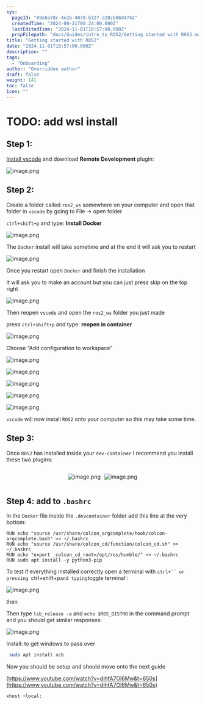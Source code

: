 ```yaml
---
sys:
  pageId: "89e0a78c-4e2b-4070-b327-d28cb0694742"
  createdTime: "2024-08-21T00:24:00.000Z"
  lastEditedTime: "2024-11-01T18:57:00.000Z"
  propFilepath: "docs/Guides/intro_to_ROS2/Getting started with ROS2.md"
title: "Getting started with ROS2"
date: "2024-11-01T18:57:00.000Z"
description: ""
tags:
  - "Onboarding"
author: "Overridden author"
draft: false
weight: 141
toc: false
icon: ""
---
```


# TODO: add wsl install

## Step 1:

[Install vscode](https://code.visualstudio.com/download) and download **Remote Development** plugin:

![image.png](https://prod-files-secure.s3.us-west-2.amazonaws.com/d518164a-d88e-44d1-a4ee-3adb3bd8bce0/efb52993-1881-4a40-b95e-6f020334f022/image.png?X-Amz-Algorithm=AWS4-HMAC-SHA256&X-Amz-Content-Sha256=UNSIGNED-PAYLOAD&X-Amz-Credential=ASIAZI2LB4666MHHTMRN%2F20250307%2Fus-west-2%2Fs3%2Faws4_request&X-Amz-Date=20250307T230133Z&X-Amz-Expires=3600&X-Amz-Security-Token=IQoJb3JpZ2luX2VjEAYaCXVzLXdlc3QtMiJHMEUCIQC%2B%2Fw0eA1EwrW8GM5i1dYZkKTvYEPka0lVuDrij4ObZEAIgb3gxxP4BXQwEbGXb2fyuP0KemR8UxH2Re0j0fypUxRkq%2FwMITxAAGgw2Mzc0MjMxODM4MDUiDM7icUk%2FxOcBpPGVSSrcA8Lr2rJtyHmKyuwXsW9JOiNYbEnA2m6V8Mf%2FIioHL6kM4AG8bpt9KRdM06XufGSfCbA3lETui86WywCrnmrulD%2B3lBq6pY85COjthXIu%2Bc4e6TOIIzHKI5C31TX%2BvEDuhjSnwyQp10Mt5ZU2voNcY8YcKOqdQ4J%2FoDRBCBIBOM4qUe7R0G46hFyA95pYvmJqIhOULAB6kLrZ336ucZlLPhGQQdVPuRbDqFhpmxMHKga9xunI18C1DQI7fkhczD%2FKLTlYAoergbh3EpLNyzm6XNHsHH1seJRGciE2A3K%2BBpQcbcyNjXp%2BA8w53z%2Bgzd6lqxIObsAQQy%2Bi%2B%2FnLGgDT45dVnPl%2FEprpZxSg9JVl9e1jV7KDYxReRAdn27A80YNdWBcBXAhlaZ6CxbdD4F%2BSMtCiD1opECkW3LjjOODsTzyg1uuC2RDn05kaMcd5IscqM%2FtK%2FZfMLN24d4AJlhNVinO0dCh4iKfl7Yw4Ccne8y5TEgoO2tMVvJIa9c03RTwGjW91WlIHj1O2xN%2BuAob1z0eMw3uVRlcqw876alVOcXgWUTpmQ4e6BsZB7I1Gh0PtGOexenqePAcrtfeRbT%2FxXPkd%2B69jX2egYt6o5pD0XyeG0ZnirAkhGK3ZtD30MKLerb4GOqUBIIfjGFNkT67nTqyolQWj4CokUlT3U1sAoegYRtYtqKlWM%2FMiUlfkhrk%2BPYDADTambnLtEZpinTk4ClOZZMLpsAjT3SHjpECkofxL74S7WMsjGRTZ0TPprpUoZLuFgW7qlqzv0sVXQsUjyRope%2Fl5ByilfzVdSxpvZ6VkpCYL2P5zzPeL0hhqz80thkv4zOyP27p3CCLHv12jlwsc%2BX%2BJlEMFbaUa&X-Amz-Signature=09da29d0caa09d5416fe77f2f0cc7b8a83f0109b36781944025324bf8b8c3a8f&X-Amz-SignedHeaders=host&x-id=GetObject)

## Step 2:

Create a folder called `ros2_ws` somewhere on your computer and open that folder in `vscode` by going to File → open folder 

`ctrl+shift+p` and type: **Install Docker**

![image.png](https://prod-files-secure.s3.us-west-2.amazonaws.com/d518164a-d88e-44d1-a4ee-3adb3bd8bce0/2269dc0e-1cd5-47ff-bceb-c04ad9b2eab0/image.png?X-Amz-Algorithm=AWS4-HMAC-SHA256&X-Amz-Content-Sha256=UNSIGNED-PAYLOAD&X-Amz-Credential=ASIAZI2LB4666MHHTMRN%2F20250307%2Fus-west-2%2Fs3%2Faws4_request&X-Amz-Date=20250307T230133Z&X-Amz-Expires=3600&X-Amz-Security-Token=IQoJb3JpZ2luX2VjEAYaCXVzLXdlc3QtMiJHMEUCIQC%2B%2Fw0eA1EwrW8GM5i1dYZkKTvYEPka0lVuDrij4ObZEAIgb3gxxP4BXQwEbGXb2fyuP0KemR8UxH2Re0j0fypUxRkq%2FwMITxAAGgw2Mzc0MjMxODM4MDUiDM7icUk%2FxOcBpPGVSSrcA8Lr2rJtyHmKyuwXsW9JOiNYbEnA2m6V8Mf%2FIioHL6kM4AG8bpt9KRdM06XufGSfCbA3lETui86WywCrnmrulD%2B3lBq6pY85COjthXIu%2Bc4e6TOIIzHKI5C31TX%2BvEDuhjSnwyQp10Mt5ZU2voNcY8YcKOqdQ4J%2FoDRBCBIBOM4qUe7R0G46hFyA95pYvmJqIhOULAB6kLrZ336ucZlLPhGQQdVPuRbDqFhpmxMHKga9xunI18C1DQI7fkhczD%2FKLTlYAoergbh3EpLNyzm6XNHsHH1seJRGciE2A3K%2BBpQcbcyNjXp%2BA8w53z%2Bgzd6lqxIObsAQQy%2Bi%2B%2FnLGgDT45dVnPl%2FEprpZxSg9JVl9e1jV7KDYxReRAdn27A80YNdWBcBXAhlaZ6CxbdD4F%2BSMtCiD1opECkW3LjjOODsTzyg1uuC2RDn05kaMcd5IscqM%2FtK%2FZfMLN24d4AJlhNVinO0dCh4iKfl7Yw4Ccne8y5TEgoO2tMVvJIa9c03RTwGjW91WlIHj1O2xN%2BuAob1z0eMw3uVRlcqw876alVOcXgWUTpmQ4e6BsZB7I1Gh0PtGOexenqePAcrtfeRbT%2FxXPkd%2B69jX2egYt6o5pD0XyeG0ZnirAkhGK3ZtD30MKLerb4GOqUBIIfjGFNkT67nTqyolQWj4CokUlT3U1sAoegYRtYtqKlWM%2FMiUlfkhrk%2BPYDADTambnLtEZpinTk4ClOZZMLpsAjT3SHjpECkofxL74S7WMsjGRTZ0TPprpUoZLuFgW7qlqzv0sVXQsUjyRope%2Fl5ByilfzVdSxpvZ6VkpCYL2P5zzPeL0hhqz80thkv4zOyP27p3CCLHv12jlwsc%2BX%2BJlEMFbaUa&X-Amz-Signature=97cf893c5efdc9ebaf00b85acfc123e7174e5a1bff5939a36d254a57d1a98cd1&X-Amz-SignedHeaders=host&x-id=GetObject)

The `Docker` install will take sometime and at the end it will ask you to restart

![image.png](https://prod-files-secure.s3.us-west-2.amazonaws.com/d518164a-d88e-44d1-a4ee-3adb3bd8bce0/ed233f78-be33-4b1f-b89c-9c346c0e961e/image.png?X-Amz-Algorithm=AWS4-HMAC-SHA256&X-Amz-Content-Sha256=UNSIGNED-PAYLOAD&X-Amz-Credential=ASIAZI2LB4666MHHTMRN%2F20250307%2Fus-west-2%2Fs3%2Faws4_request&X-Amz-Date=20250307T230133Z&X-Amz-Expires=3600&X-Amz-Security-Token=IQoJb3JpZ2luX2VjEAYaCXVzLXdlc3QtMiJHMEUCIQC%2B%2Fw0eA1EwrW8GM5i1dYZkKTvYEPka0lVuDrij4ObZEAIgb3gxxP4BXQwEbGXb2fyuP0KemR8UxH2Re0j0fypUxRkq%2FwMITxAAGgw2Mzc0MjMxODM4MDUiDM7icUk%2FxOcBpPGVSSrcA8Lr2rJtyHmKyuwXsW9JOiNYbEnA2m6V8Mf%2FIioHL6kM4AG8bpt9KRdM06XufGSfCbA3lETui86WywCrnmrulD%2B3lBq6pY85COjthXIu%2Bc4e6TOIIzHKI5C31TX%2BvEDuhjSnwyQp10Mt5ZU2voNcY8YcKOqdQ4J%2FoDRBCBIBOM4qUe7R0G46hFyA95pYvmJqIhOULAB6kLrZ336ucZlLPhGQQdVPuRbDqFhpmxMHKga9xunI18C1DQI7fkhczD%2FKLTlYAoergbh3EpLNyzm6XNHsHH1seJRGciE2A3K%2BBpQcbcyNjXp%2BA8w53z%2Bgzd6lqxIObsAQQy%2Bi%2B%2FnLGgDT45dVnPl%2FEprpZxSg9JVl9e1jV7KDYxReRAdn27A80YNdWBcBXAhlaZ6CxbdD4F%2BSMtCiD1opECkW3LjjOODsTzyg1uuC2RDn05kaMcd5IscqM%2FtK%2FZfMLN24d4AJlhNVinO0dCh4iKfl7Yw4Ccne8y5TEgoO2tMVvJIa9c03RTwGjW91WlIHj1O2xN%2BuAob1z0eMw3uVRlcqw876alVOcXgWUTpmQ4e6BsZB7I1Gh0PtGOexenqePAcrtfeRbT%2FxXPkd%2B69jX2egYt6o5pD0XyeG0ZnirAkhGK3ZtD30MKLerb4GOqUBIIfjGFNkT67nTqyolQWj4CokUlT3U1sAoegYRtYtqKlWM%2FMiUlfkhrk%2BPYDADTambnLtEZpinTk4ClOZZMLpsAjT3SHjpECkofxL74S7WMsjGRTZ0TPprpUoZLuFgW7qlqzv0sVXQsUjyRope%2Fl5ByilfzVdSxpvZ6VkpCYL2P5zzPeL0hhqz80thkv4zOyP27p3CCLHv12jlwsc%2BX%2BJlEMFbaUa&X-Amz-Signature=2ce1577230490b45abdca31548bb29bec3086aef998b568d0c3bd51508225ed5&X-Amz-SignedHeaders=host&x-id=GetObject)

Once you restart open `Docker` and finish the installation

It will ask you to make an account but you can just press skip on the top right

![image.png](https://prod-files-secure.s3.us-west-2.amazonaws.com/d518164a-d88e-44d1-a4ee-3adb3bd8bce0/21010ad9-1659-4fd9-9f59-9932a09b2a3d/image.png?X-Amz-Algorithm=AWS4-HMAC-SHA256&X-Amz-Content-Sha256=UNSIGNED-PAYLOAD&X-Amz-Credential=ASIAZI2LB4666MHHTMRN%2F20250307%2Fus-west-2%2Fs3%2Faws4_request&X-Amz-Date=20250307T230133Z&X-Amz-Expires=3600&X-Amz-Security-Token=IQoJb3JpZ2luX2VjEAYaCXVzLXdlc3QtMiJHMEUCIQC%2B%2Fw0eA1EwrW8GM5i1dYZkKTvYEPka0lVuDrij4ObZEAIgb3gxxP4BXQwEbGXb2fyuP0KemR8UxH2Re0j0fypUxRkq%2FwMITxAAGgw2Mzc0MjMxODM4MDUiDM7icUk%2FxOcBpPGVSSrcA8Lr2rJtyHmKyuwXsW9JOiNYbEnA2m6V8Mf%2FIioHL6kM4AG8bpt9KRdM06XufGSfCbA3lETui86WywCrnmrulD%2B3lBq6pY85COjthXIu%2Bc4e6TOIIzHKI5C31TX%2BvEDuhjSnwyQp10Mt5ZU2voNcY8YcKOqdQ4J%2FoDRBCBIBOM4qUe7R0G46hFyA95pYvmJqIhOULAB6kLrZ336ucZlLPhGQQdVPuRbDqFhpmxMHKga9xunI18C1DQI7fkhczD%2FKLTlYAoergbh3EpLNyzm6XNHsHH1seJRGciE2A3K%2BBpQcbcyNjXp%2BA8w53z%2Bgzd6lqxIObsAQQy%2Bi%2B%2FnLGgDT45dVnPl%2FEprpZxSg9JVl9e1jV7KDYxReRAdn27A80YNdWBcBXAhlaZ6CxbdD4F%2BSMtCiD1opECkW3LjjOODsTzyg1uuC2RDn05kaMcd5IscqM%2FtK%2FZfMLN24d4AJlhNVinO0dCh4iKfl7Yw4Ccne8y5TEgoO2tMVvJIa9c03RTwGjW91WlIHj1O2xN%2BuAob1z0eMw3uVRlcqw876alVOcXgWUTpmQ4e6BsZB7I1Gh0PtGOexenqePAcrtfeRbT%2FxXPkd%2B69jX2egYt6o5pD0XyeG0ZnirAkhGK3ZtD30MKLerb4GOqUBIIfjGFNkT67nTqyolQWj4CokUlT3U1sAoegYRtYtqKlWM%2FMiUlfkhrk%2BPYDADTambnLtEZpinTk4ClOZZMLpsAjT3SHjpECkofxL74S7WMsjGRTZ0TPprpUoZLuFgW7qlqzv0sVXQsUjyRope%2Fl5ByilfzVdSxpvZ6VkpCYL2P5zzPeL0hhqz80thkv4zOyP27p3CCLHv12jlwsc%2BX%2BJlEMFbaUa&X-Amz-Signature=2dc794dd5192a00f25db18d2398de908409e211edb40afeded34230b8e7205ef&X-Amz-SignedHeaders=host&x-id=GetObject)

Then reopen `vscode` and open the `ros2_ws` folder you just made

press `ctrl+shift+p` and type: **reopen in container**

![image.png](https://prod-files-secure.s3.us-west-2.amazonaws.com/d518164a-d88e-44d1-a4ee-3adb3bd8bce0/4e93b8c2-41ad-488c-8095-c74205196118/image.png?X-Amz-Algorithm=AWS4-HMAC-SHA256&X-Amz-Content-Sha256=UNSIGNED-PAYLOAD&X-Amz-Credential=ASIAZI2LB4666MHHTMRN%2F20250307%2Fus-west-2%2Fs3%2Faws4_request&X-Amz-Date=20250307T230133Z&X-Amz-Expires=3600&X-Amz-Security-Token=IQoJb3JpZ2luX2VjEAYaCXVzLXdlc3QtMiJHMEUCIQC%2B%2Fw0eA1EwrW8GM5i1dYZkKTvYEPka0lVuDrij4ObZEAIgb3gxxP4BXQwEbGXb2fyuP0KemR8UxH2Re0j0fypUxRkq%2FwMITxAAGgw2Mzc0MjMxODM4MDUiDM7icUk%2FxOcBpPGVSSrcA8Lr2rJtyHmKyuwXsW9JOiNYbEnA2m6V8Mf%2FIioHL6kM4AG8bpt9KRdM06XufGSfCbA3lETui86WywCrnmrulD%2B3lBq6pY85COjthXIu%2Bc4e6TOIIzHKI5C31TX%2BvEDuhjSnwyQp10Mt5ZU2voNcY8YcKOqdQ4J%2FoDRBCBIBOM4qUe7R0G46hFyA95pYvmJqIhOULAB6kLrZ336ucZlLPhGQQdVPuRbDqFhpmxMHKga9xunI18C1DQI7fkhczD%2FKLTlYAoergbh3EpLNyzm6XNHsHH1seJRGciE2A3K%2BBpQcbcyNjXp%2BA8w53z%2Bgzd6lqxIObsAQQy%2Bi%2B%2FnLGgDT45dVnPl%2FEprpZxSg9JVl9e1jV7KDYxReRAdn27A80YNdWBcBXAhlaZ6CxbdD4F%2BSMtCiD1opECkW3LjjOODsTzyg1uuC2RDn05kaMcd5IscqM%2FtK%2FZfMLN24d4AJlhNVinO0dCh4iKfl7Yw4Ccne8y5TEgoO2tMVvJIa9c03RTwGjW91WlIHj1O2xN%2BuAob1z0eMw3uVRlcqw876alVOcXgWUTpmQ4e6BsZB7I1Gh0PtGOexenqePAcrtfeRbT%2FxXPkd%2B69jX2egYt6o5pD0XyeG0ZnirAkhGK3ZtD30MKLerb4GOqUBIIfjGFNkT67nTqyolQWj4CokUlT3U1sAoegYRtYtqKlWM%2FMiUlfkhrk%2BPYDADTambnLtEZpinTk4ClOZZMLpsAjT3SHjpECkofxL74S7WMsjGRTZ0TPprpUoZLuFgW7qlqzv0sVXQsUjyRope%2Fl5ByilfzVdSxpvZ6VkpCYL2P5zzPeL0hhqz80thkv4zOyP27p3CCLHv12jlwsc%2BX%2BJlEMFbaUa&X-Amz-Signature=5e6bd06370e69025d9b1abeed3496485c38529c3239c4b2ec86ff997ec9a46eb&X-Amz-SignedHeaders=host&x-id=GetObject)

Choose “Add configuration to workspace”

![image.png](https://prod-files-secure.s3.us-west-2.amazonaws.com/d518164a-d88e-44d1-a4ee-3adb3bd8bce0/9560b282-5060-4989-ba37-97e7b2c22476/image.png?X-Amz-Algorithm=AWS4-HMAC-SHA256&X-Amz-Content-Sha256=UNSIGNED-PAYLOAD&X-Amz-Credential=ASIAZI2LB4666MHHTMRN%2F20250307%2Fus-west-2%2Fs3%2Faws4_request&X-Amz-Date=20250307T230133Z&X-Amz-Expires=3600&X-Amz-Security-Token=IQoJb3JpZ2luX2VjEAYaCXVzLXdlc3QtMiJHMEUCIQC%2B%2Fw0eA1EwrW8GM5i1dYZkKTvYEPka0lVuDrij4ObZEAIgb3gxxP4BXQwEbGXb2fyuP0KemR8UxH2Re0j0fypUxRkq%2FwMITxAAGgw2Mzc0MjMxODM4MDUiDM7icUk%2FxOcBpPGVSSrcA8Lr2rJtyHmKyuwXsW9JOiNYbEnA2m6V8Mf%2FIioHL6kM4AG8bpt9KRdM06XufGSfCbA3lETui86WywCrnmrulD%2B3lBq6pY85COjthXIu%2Bc4e6TOIIzHKI5C31TX%2BvEDuhjSnwyQp10Mt5ZU2voNcY8YcKOqdQ4J%2FoDRBCBIBOM4qUe7R0G46hFyA95pYvmJqIhOULAB6kLrZ336ucZlLPhGQQdVPuRbDqFhpmxMHKga9xunI18C1DQI7fkhczD%2FKLTlYAoergbh3EpLNyzm6XNHsHH1seJRGciE2A3K%2BBpQcbcyNjXp%2BA8w53z%2Bgzd6lqxIObsAQQy%2Bi%2B%2FnLGgDT45dVnPl%2FEprpZxSg9JVl9e1jV7KDYxReRAdn27A80YNdWBcBXAhlaZ6CxbdD4F%2BSMtCiD1opECkW3LjjOODsTzyg1uuC2RDn05kaMcd5IscqM%2FtK%2FZfMLN24d4AJlhNVinO0dCh4iKfl7Yw4Ccne8y5TEgoO2tMVvJIa9c03RTwGjW91WlIHj1O2xN%2BuAob1z0eMw3uVRlcqw876alVOcXgWUTpmQ4e6BsZB7I1Gh0PtGOexenqePAcrtfeRbT%2FxXPkd%2B69jX2egYt6o5pD0XyeG0ZnirAkhGK3ZtD30MKLerb4GOqUBIIfjGFNkT67nTqyolQWj4CokUlT3U1sAoegYRtYtqKlWM%2FMiUlfkhrk%2BPYDADTambnLtEZpinTk4ClOZZMLpsAjT3SHjpECkofxL74S7WMsjGRTZ0TPprpUoZLuFgW7qlqzv0sVXQsUjyRope%2Fl5ByilfzVdSxpvZ6VkpCYL2P5zzPeL0hhqz80thkv4zOyP27p3CCLHv12jlwsc%2BX%2BJlEMFbaUa&X-Amz-Signature=d3f906dec6f992ae6a13676bcc9c12b52bfda7c22979e931a0990caa7c9d163e&X-Amz-SignedHeaders=host&x-id=GetObject)

![image.png](https://prod-files-secure.s3.us-west-2.amazonaws.com/d518164a-d88e-44d1-a4ee-3adb3bd8bce0/2ee63f81-886b-48e8-a553-dc6e5eac99e4/image.png?X-Amz-Algorithm=AWS4-HMAC-SHA256&X-Amz-Content-Sha256=UNSIGNED-PAYLOAD&X-Amz-Credential=ASIAZI2LB4666MHHTMRN%2F20250307%2Fus-west-2%2Fs3%2Faws4_request&X-Amz-Date=20250307T230133Z&X-Amz-Expires=3600&X-Amz-Security-Token=IQoJb3JpZ2luX2VjEAYaCXVzLXdlc3QtMiJHMEUCIQC%2B%2Fw0eA1EwrW8GM5i1dYZkKTvYEPka0lVuDrij4ObZEAIgb3gxxP4BXQwEbGXb2fyuP0KemR8UxH2Re0j0fypUxRkq%2FwMITxAAGgw2Mzc0MjMxODM4MDUiDM7icUk%2FxOcBpPGVSSrcA8Lr2rJtyHmKyuwXsW9JOiNYbEnA2m6V8Mf%2FIioHL6kM4AG8bpt9KRdM06XufGSfCbA3lETui86WywCrnmrulD%2B3lBq6pY85COjthXIu%2Bc4e6TOIIzHKI5C31TX%2BvEDuhjSnwyQp10Mt5ZU2voNcY8YcKOqdQ4J%2FoDRBCBIBOM4qUe7R0G46hFyA95pYvmJqIhOULAB6kLrZ336ucZlLPhGQQdVPuRbDqFhpmxMHKga9xunI18C1DQI7fkhczD%2FKLTlYAoergbh3EpLNyzm6XNHsHH1seJRGciE2A3K%2BBpQcbcyNjXp%2BA8w53z%2Bgzd6lqxIObsAQQy%2Bi%2B%2FnLGgDT45dVnPl%2FEprpZxSg9JVl9e1jV7KDYxReRAdn27A80YNdWBcBXAhlaZ6CxbdD4F%2BSMtCiD1opECkW3LjjOODsTzyg1uuC2RDn05kaMcd5IscqM%2FtK%2FZfMLN24d4AJlhNVinO0dCh4iKfl7Yw4Ccne8y5TEgoO2tMVvJIa9c03RTwGjW91WlIHj1O2xN%2BuAob1z0eMw3uVRlcqw876alVOcXgWUTpmQ4e6BsZB7I1Gh0PtGOexenqePAcrtfeRbT%2FxXPkd%2B69jX2egYt6o5pD0XyeG0ZnirAkhGK3ZtD30MKLerb4GOqUBIIfjGFNkT67nTqyolQWj4CokUlT3U1sAoegYRtYtqKlWM%2FMiUlfkhrk%2BPYDADTambnLtEZpinTk4ClOZZMLpsAjT3SHjpECkofxL74S7WMsjGRTZ0TPprpUoZLuFgW7qlqzv0sVXQsUjyRope%2Fl5ByilfzVdSxpvZ6VkpCYL2P5zzPeL0hhqz80thkv4zOyP27p3CCLHv12jlwsc%2BX%2BJlEMFbaUa&X-Amz-Signature=f5c32aaf44b9eb0a26a2d2dca0575a98c65465efbafc292988433543fd15a137&X-Amz-SignedHeaders=host&x-id=GetObject)

![image.png](https://prod-files-secure.s3.us-west-2.amazonaws.com/d518164a-d88e-44d1-a4ee-3adb3bd8bce0/ae1580b2-b048-407e-aed9-b584224a7a04/image.png?X-Amz-Algorithm=AWS4-HMAC-SHA256&X-Amz-Content-Sha256=UNSIGNED-PAYLOAD&X-Amz-Credential=ASIAZI2LB4666MHHTMRN%2F20250307%2Fus-west-2%2Fs3%2Faws4_request&X-Amz-Date=20250307T230133Z&X-Amz-Expires=3600&X-Amz-Security-Token=IQoJb3JpZ2luX2VjEAYaCXVzLXdlc3QtMiJHMEUCIQC%2B%2Fw0eA1EwrW8GM5i1dYZkKTvYEPka0lVuDrij4ObZEAIgb3gxxP4BXQwEbGXb2fyuP0KemR8UxH2Re0j0fypUxRkq%2FwMITxAAGgw2Mzc0MjMxODM4MDUiDM7icUk%2FxOcBpPGVSSrcA8Lr2rJtyHmKyuwXsW9JOiNYbEnA2m6V8Mf%2FIioHL6kM4AG8bpt9KRdM06XufGSfCbA3lETui86WywCrnmrulD%2B3lBq6pY85COjthXIu%2Bc4e6TOIIzHKI5C31TX%2BvEDuhjSnwyQp10Mt5ZU2voNcY8YcKOqdQ4J%2FoDRBCBIBOM4qUe7R0G46hFyA95pYvmJqIhOULAB6kLrZ336ucZlLPhGQQdVPuRbDqFhpmxMHKga9xunI18C1DQI7fkhczD%2FKLTlYAoergbh3EpLNyzm6XNHsHH1seJRGciE2A3K%2BBpQcbcyNjXp%2BA8w53z%2Bgzd6lqxIObsAQQy%2Bi%2B%2FnLGgDT45dVnPl%2FEprpZxSg9JVl9e1jV7KDYxReRAdn27A80YNdWBcBXAhlaZ6CxbdD4F%2BSMtCiD1opECkW3LjjOODsTzyg1uuC2RDn05kaMcd5IscqM%2FtK%2FZfMLN24d4AJlhNVinO0dCh4iKfl7Yw4Ccne8y5TEgoO2tMVvJIa9c03RTwGjW91WlIHj1O2xN%2BuAob1z0eMw3uVRlcqw876alVOcXgWUTpmQ4e6BsZB7I1Gh0PtGOexenqePAcrtfeRbT%2FxXPkd%2B69jX2egYt6o5pD0XyeG0ZnirAkhGK3ZtD30MKLerb4GOqUBIIfjGFNkT67nTqyolQWj4CokUlT3U1sAoegYRtYtqKlWM%2FMiUlfkhrk%2BPYDADTambnLtEZpinTk4ClOZZMLpsAjT3SHjpECkofxL74S7WMsjGRTZ0TPprpUoZLuFgW7qlqzv0sVXQsUjyRope%2Fl5ByilfzVdSxpvZ6VkpCYL2P5zzPeL0hhqz80thkv4zOyP27p3CCLHv12jlwsc%2BX%2BJlEMFbaUa&X-Amz-Signature=c4d1bf82581add9d9c2f6830f7b2b015042eb6a1c0b3bd0dbf68230bd8c5ad8f&X-Amz-SignedHeaders=host&x-id=GetObject)

![image.png](https://prod-files-secure.s3.us-west-2.amazonaws.com/d518164a-d88e-44d1-a4ee-3adb3bd8bce0/53255b28-f75e-430f-b9e3-c0ac8577e42b/image.png?X-Amz-Algorithm=AWS4-HMAC-SHA256&X-Amz-Content-Sha256=UNSIGNED-PAYLOAD&X-Amz-Credential=ASIAZI2LB4666MHHTMRN%2F20250307%2Fus-west-2%2Fs3%2Faws4_request&X-Amz-Date=20250307T230133Z&X-Amz-Expires=3600&X-Amz-Security-Token=IQoJb3JpZ2luX2VjEAYaCXVzLXdlc3QtMiJHMEUCIQC%2B%2Fw0eA1EwrW8GM5i1dYZkKTvYEPka0lVuDrij4ObZEAIgb3gxxP4BXQwEbGXb2fyuP0KemR8UxH2Re0j0fypUxRkq%2FwMITxAAGgw2Mzc0MjMxODM4MDUiDM7icUk%2FxOcBpPGVSSrcA8Lr2rJtyHmKyuwXsW9JOiNYbEnA2m6V8Mf%2FIioHL6kM4AG8bpt9KRdM06XufGSfCbA3lETui86WywCrnmrulD%2B3lBq6pY85COjthXIu%2Bc4e6TOIIzHKI5C31TX%2BvEDuhjSnwyQp10Mt5ZU2voNcY8YcKOqdQ4J%2FoDRBCBIBOM4qUe7R0G46hFyA95pYvmJqIhOULAB6kLrZ336ucZlLPhGQQdVPuRbDqFhpmxMHKga9xunI18C1DQI7fkhczD%2FKLTlYAoergbh3EpLNyzm6XNHsHH1seJRGciE2A3K%2BBpQcbcyNjXp%2BA8w53z%2Bgzd6lqxIObsAQQy%2Bi%2B%2FnLGgDT45dVnPl%2FEprpZxSg9JVl9e1jV7KDYxReRAdn27A80YNdWBcBXAhlaZ6CxbdD4F%2BSMtCiD1opECkW3LjjOODsTzyg1uuC2RDn05kaMcd5IscqM%2FtK%2FZfMLN24d4AJlhNVinO0dCh4iKfl7Yw4Ccne8y5TEgoO2tMVvJIa9c03RTwGjW91WlIHj1O2xN%2BuAob1z0eMw3uVRlcqw876alVOcXgWUTpmQ4e6BsZB7I1Gh0PtGOexenqePAcrtfeRbT%2FxXPkd%2B69jX2egYt6o5pD0XyeG0ZnirAkhGK3ZtD30MKLerb4GOqUBIIfjGFNkT67nTqyolQWj4CokUlT3U1sAoegYRtYtqKlWM%2FMiUlfkhrk%2BPYDADTambnLtEZpinTk4ClOZZMLpsAjT3SHjpECkofxL74S7WMsjGRTZ0TPprpUoZLuFgW7qlqzv0sVXQsUjyRope%2Fl5ByilfzVdSxpvZ6VkpCYL2P5zzPeL0hhqz80thkv4zOyP27p3CCLHv12jlwsc%2BX%2BJlEMFbaUa&X-Amz-Signature=29c810e2636f0ed4949ef8294921875c0ba28740050d0be75dbfa5e0a53766aa&X-Amz-SignedHeaders=host&x-id=GetObject)

![image.png](https://prod-files-secure.s3.us-west-2.amazonaws.com/d518164a-d88e-44d1-a4ee-3adb3bd8bce0/7c562767-5af9-4ffb-97d1-327bcdf4ee00/image.png?X-Amz-Algorithm=AWS4-HMAC-SHA256&X-Amz-Content-Sha256=UNSIGNED-PAYLOAD&X-Amz-Credential=ASIAZI2LB4666MHHTMRN%2F20250307%2Fus-west-2%2Fs3%2Faws4_request&X-Amz-Date=20250307T230133Z&X-Amz-Expires=3600&X-Amz-Security-Token=IQoJb3JpZ2luX2VjEAYaCXVzLXdlc3QtMiJHMEUCIQC%2B%2Fw0eA1EwrW8GM5i1dYZkKTvYEPka0lVuDrij4ObZEAIgb3gxxP4BXQwEbGXb2fyuP0KemR8UxH2Re0j0fypUxRkq%2FwMITxAAGgw2Mzc0MjMxODM4MDUiDM7icUk%2FxOcBpPGVSSrcA8Lr2rJtyHmKyuwXsW9JOiNYbEnA2m6V8Mf%2FIioHL6kM4AG8bpt9KRdM06XufGSfCbA3lETui86WywCrnmrulD%2B3lBq6pY85COjthXIu%2Bc4e6TOIIzHKI5C31TX%2BvEDuhjSnwyQp10Mt5ZU2voNcY8YcKOqdQ4J%2FoDRBCBIBOM4qUe7R0G46hFyA95pYvmJqIhOULAB6kLrZ336ucZlLPhGQQdVPuRbDqFhpmxMHKga9xunI18C1DQI7fkhczD%2FKLTlYAoergbh3EpLNyzm6XNHsHH1seJRGciE2A3K%2BBpQcbcyNjXp%2BA8w53z%2Bgzd6lqxIObsAQQy%2Bi%2B%2FnLGgDT45dVnPl%2FEprpZxSg9JVl9e1jV7KDYxReRAdn27A80YNdWBcBXAhlaZ6CxbdD4F%2BSMtCiD1opECkW3LjjOODsTzyg1uuC2RDn05kaMcd5IscqM%2FtK%2FZfMLN24d4AJlhNVinO0dCh4iKfl7Yw4Ccne8y5TEgoO2tMVvJIa9c03RTwGjW91WlIHj1O2xN%2BuAob1z0eMw3uVRlcqw876alVOcXgWUTpmQ4e6BsZB7I1Gh0PtGOexenqePAcrtfeRbT%2FxXPkd%2B69jX2egYt6o5pD0XyeG0ZnirAkhGK3ZtD30MKLerb4GOqUBIIfjGFNkT67nTqyolQWj4CokUlT3U1sAoegYRtYtqKlWM%2FMiUlfkhrk%2BPYDADTambnLtEZpinTk4ClOZZMLpsAjT3SHjpECkofxL74S7WMsjGRTZ0TPprpUoZLuFgW7qlqzv0sVXQsUjyRope%2Fl5ByilfzVdSxpvZ6VkpCYL2P5zzPeL0hhqz80thkv4zOyP27p3CCLHv12jlwsc%2BX%2BJlEMFbaUa&X-Amz-Signature=35c3135f90a71ccf7cef3f2e32e07653f8ebbe857e073d2af75ba26e80a2d791&X-Amz-SignedHeaders=host&x-id=GetObject)

`vscode` will now install `ROS2` onto your computer so this may take some time.

## Step 3:

Once `ROS2` has installed inside your `dev-container` I recommend you install these two plugins:

<div style="display: flex;flex-direction: row; column-gap:10px; max-width: 630px;justify-content: center;">
<div>

![image.png](https://prod-files-secure.s3.us-west-2.amazonaws.com/d518164a-d88e-44d1-a4ee-3adb3bd8bce0/3fc3d550-5a54-4ba1-ba6b-faa01cdb7369/image.png?X-Amz-Algorithm=AWS4-HMAC-SHA256&X-Amz-Content-Sha256=UNSIGNED-PAYLOAD&X-Amz-Credential=ASIAZI2LB4663ZZLCM4J%2F20250307%2Fus-west-2%2Fs3%2Faws4_request&X-Amz-Date=20250307T230137Z&X-Amz-Expires=3600&X-Amz-Security-Token=IQoJb3JpZ2luX2VjEAYaCXVzLXdlc3QtMiJGMEQCIBUuPL%2Fz3t92xVHP8pMusijmf4Zi8nC0TCAbJewb3ODEAiBml5nh8q5a48qQOL7cKg6bYI9LAlVelrNi7TFX8Hd%2F%2FSr%2FAwhPEAAaDDYzNzQyMzE4MzgwNSIM%2FM0I1tJhu8MHd%2F9sKtwDsyA8u3Rki4RaWM1F%2FS8cz4vZSfkSoqtcwqI5TbWdbbB899JXIcnRj407RbWhjZyZGYOO5JvJi8piiVYZdGJ8B5dKKKa19PEpJkUNByLflNKI0hMQ%2BOnpsTx1JLr7kcZjiPjUJQ9LMbRJ9657UMJnnMdfylGFsrwNHRp11v8kmWLFcAdwmRzzaQdhBvcuAxVUmb2ph%2Fz2q%2BpxY8V%2FxVbKLEWKS3B2uj9JOEBdLOPST2lS4RwVX%2Fpip0SjS2gLJDFQUFXblfyVYm8uVZo7ECvTVB37dQ9%2F1FbMkCc2RyZCvi%2BLYyg3q6Wyk2K63ONduuKgArduhcyskdF7n72S8qcgrPtJA3oEgpO93Q2PVUJ3EJfuhbj%2Fo%2FlOFFHGAyutcV0whqAnG4PM%2BYaQQu01cCBGbM469T1vMrIAD2ra1ClcvEIhzG5AhCwsG0sj7Y4bQyhZDUT8VtSwAWZJydmBSTW5w0CGNNC0A7wNsk6DGM2rKq%2Bdi2dngVGVxDROK2LaA8jjm9XnVE85CEjhS4H3D4D30RHQj0%2B1N5hoRI2IA2Gw9Z7xSsg756IORO8m0TZ1JmmOWIgPwsS1Bj%2FvaqpfZZf3hMvtQcQxusgXLUVj6fUjJV%2BYtBfv1Y%2FQMiaj100wxN6tvgY6pgHVuUi4fwRBIILh0HvG2ElT%2BRa1sdKSbBgpg1ymMbeH8RrsQ2CAtVtZxrqI0Cw1m5AAdlkg5CYr4qQCVlJ9Jkd%2B77w6a%2Bgy1IdNcAadO9VRp9e5ZM2Z4djmN1PmOoHRcS%2B9v%2Fpp%2BbSObH2rn6xRjWL7ZC9vLjMGdpFKmcyPFRzEuBbADaguTUAtMc4uLvo5h%2Bc16atI6kbcXYcDwER7OlBMsgJxs51Z&X-Amz-Signature=38161d0e305913be3d8756e99df46e479577ae413a20ab55377ae8362fc84795&X-Amz-SignedHeaders=host&x-id=GetObject)

</div>
<div>

![image.png](https://prod-files-secure.s3.us-west-2.amazonaws.com/d518164a-d88e-44d1-a4ee-3adb3bd8bce0/d994cc66-13c2-4093-a5a3-f84cf4601a82/image.png?X-Amz-Algorithm=AWS4-HMAC-SHA256&X-Amz-Content-Sha256=UNSIGNED-PAYLOAD&X-Amz-Credential=ASIAZI2LB4667KS74ZNV%2F20250307%2Fus-west-2%2Fs3%2Faws4_request&X-Amz-Date=20250307T230138Z&X-Amz-Expires=3600&X-Amz-Security-Token=IQoJb3JpZ2luX2VjEAYaCXVzLXdlc3QtMiJHMEUCIQCWl6FDfoETZ83bIYWx1oIEx2YppcsdTDgSaGmvA6gGDgIgZRGCFch%2FI6j2GAHzZB3gg8yuhJ3aQqlT1vEC%2BVicKusq%2FwMITxAAGgw2Mzc0MjMxODM4MDUiDMAiT25YbKp1iHT60ircA7itA6rRhPltO4yqCez%2FURleTfCOccaqerP%2FhJz462cUlTiUlaeXhVigJRw58LlCQHtlfGchYqeQ%2BnhtGcAdSXBPhx1mH8twdfb9QyKN3ATeDq9%2B030LeotQbjBmn6ootPeqi3%2Fvr4faAAQKlRsRjbuGfTVDNJFj4Rk2Z1gbrCt7EBmVpVr8w9CTFokqUrir7sCOcVX69wDD7pDJBbXyu3yOQo9HVlMJ7QvPxaHmI0cX3P3I49XuMlrb3F%2BOmrYGC5W%2BLURdWvnDjmbXDcipqnGA8s%2BXF3Uz4CueERlGUxYtVGSRH%2BJgUD9XjNgUPY7pBVmcsgizNQArMhDUlaOe0cquIF82aWfSUuDEBV%2BamGt7DXpYKPKCEhAEYn5SVOp%2BU2wevnnLnR3JT%2BddLZsnm4tnPGgob8G%2B7y5ZniSeFBJx2ekDCz1VH0dr9e6brAu25Y%2F0soa22Xd3jN3hB65%2F8QUKNRqbPJThrkr4aKGc7lNoNk4j9Wo92M%2Bgo4yMpwSKSapUJatHChUD15FJ6LvVGUu3suAsiS9cIcusH0xTs5mtWTexc0HHf081kT%2FQaY%2BzF0bA4lr3V847CO8mW4GjDriaBvymmdas8ZQ7ZC%2BaxGnymJwbhUtZnaJDHd8OMKverb4GOqUBz9QsW1gZqTv0boKVEzsZ%2F84zyc3myhn9KpDrmO%2FJg4PLyKkaCAN0njO%2BWLKEnPIqVni4jBAbdX2J2Tt5Dtz%2B%2By5XBOcGCYh7qxyoefHJUs0fAVuE4ta8trGNPBPQcZvDVJebUN1oSwojhYaZgofhPWxynlafaRSkzb8%2FlJC4Wm2poBOuAnm16j2SZHEA24uyCQjmKPRQdYZx6kApVJ6tT%2BhRgdv0&X-Amz-Signature=d27688ee021a5ba3030cb174632b8fce61a6d41eac01914a671763a76de5d7ee&X-Amz-SignedHeaders=host&x-id=GetObject)

</div>
</div>

## Step 4: add to `.bashrc`

In the `Docker` file inside the `.devcontainer` folder add this line at the very bottom: 

```docker
RUN echo "source /usr/share/colcon_argcomplete/hook/colcon-argcomplete.bash" >> ~/.bashrc
RUN echo "source /usr/share/colcon_cd/function/colcon_cd.sh" >> ~/.bashrc
RUN echo "export _colcon_cd_root=/opt/ros/humble/" >> ~/.bashrc
RUN sudo apt install -y python3-pip 
```

To test if everything installed correctly open a terminal with `ctrl+`` or pressing `ctrl+shift+p` and typing `toggle terminal`:

![image.png](https://prod-files-secure.s3.us-west-2.amazonaws.com/d518164a-d88e-44d1-a4ee-3adb3bd8bce0/6a4943d8-b04e-4c02-9a58-775f3384d1a5/image.png?X-Amz-Algorithm=AWS4-HMAC-SHA256&X-Amz-Content-Sha256=UNSIGNED-PAYLOAD&X-Amz-Credential=ASIAZI2LB4666MHHTMRN%2F20250307%2Fus-west-2%2Fs3%2Faws4_request&X-Amz-Date=20250307T230133Z&X-Amz-Expires=3600&X-Amz-Security-Token=IQoJb3JpZ2luX2VjEAYaCXVzLXdlc3QtMiJHMEUCIQC%2B%2Fw0eA1EwrW8GM5i1dYZkKTvYEPka0lVuDrij4ObZEAIgb3gxxP4BXQwEbGXb2fyuP0KemR8UxH2Re0j0fypUxRkq%2FwMITxAAGgw2Mzc0MjMxODM4MDUiDM7icUk%2FxOcBpPGVSSrcA8Lr2rJtyHmKyuwXsW9JOiNYbEnA2m6V8Mf%2FIioHL6kM4AG8bpt9KRdM06XufGSfCbA3lETui86WywCrnmrulD%2B3lBq6pY85COjthXIu%2Bc4e6TOIIzHKI5C31TX%2BvEDuhjSnwyQp10Mt5ZU2voNcY8YcKOqdQ4J%2FoDRBCBIBOM4qUe7R0G46hFyA95pYvmJqIhOULAB6kLrZ336ucZlLPhGQQdVPuRbDqFhpmxMHKga9xunI18C1DQI7fkhczD%2FKLTlYAoergbh3EpLNyzm6XNHsHH1seJRGciE2A3K%2BBpQcbcyNjXp%2BA8w53z%2Bgzd6lqxIObsAQQy%2Bi%2B%2FnLGgDT45dVnPl%2FEprpZxSg9JVl9e1jV7KDYxReRAdn27A80YNdWBcBXAhlaZ6CxbdD4F%2BSMtCiD1opECkW3LjjOODsTzyg1uuC2RDn05kaMcd5IscqM%2FtK%2FZfMLN24d4AJlhNVinO0dCh4iKfl7Yw4Ccne8y5TEgoO2tMVvJIa9c03RTwGjW91WlIHj1O2xN%2BuAob1z0eMw3uVRlcqw876alVOcXgWUTpmQ4e6BsZB7I1Gh0PtGOexenqePAcrtfeRbT%2FxXPkd%2B69jX2egYt6o5pD0XyeG0ZnirAkhGK3ZtD30MKLerb4GOqUBIIfjGFNkT67nTqyolQWj4CokUlT3U1sAoegYRtYtqKlWM%2FMiUlfkhrk%2BPYDADTambnLtEZpinTk4ClOZZMLpsAjT3SHjpECkofxL74S7WMsjGRTZ0TPprpUoZLuFgW7qlqzv0sVXQsUjyRope%2Fl5ByilfzVdSxpvZ6VkpCYL2P5zzPeL0hhqz80thkv4zOyP27p3CCLHv12jlwsc%2BX%2BJlEMFbaUa&X-Amz-Signature=862c75e9c05c12ce5b667fd58dd59a3475c7449ebc7df6e87048bd4d4d4851bd&X-Amz-SignedHeaders=host&x-id=GetObject)

then 

Then type `lsb_release -a` and `echo $ROS_DISTRO` in the command prompt and you should get similar responses:

![image.png](https://prod-files-secure.s3.us-west-2.amazonaws.com/d518164a-d88e-44d1-a4ee-3adb3bd8bce0/3e635dec-a805-4e85-8b9e-d000e5b71a4e/image.png?X-Amz-Algorithm=AWS4-HMAC-SHA256&X-Amz-Content-Sha256=UNSIGNED-PAYLOAD&X-Amz-Credential=ASIAZI2LB4666MHHTMRN%2F20250307%2Fus-west-2%2Fs3%2Faws4_request&X-Amz-Date=20250307T230133Z&X-Amz-Expires=3600&X-Amz-Security-Token=IQoJb3JpZ2luX2VjEAYaCXVzLXdlc3QtMiJHMEUCIQC%2B%2Fw0eA1EwrW8GM5i1dYZkKTvYEPka0lVuDrij4ObZEAIgb3gxxP4BXQwEbGXb2fyuP0KemR8UxH2Re0j0fypUxRkq%2FwMITxAAGgw2Mzc0MjMxODM4MDUiDM7icUk%2FxOcBpPGVSSrcA8Lr2rJtyHmKyuwXsW9JOiNYbEnA2m6V8Mf%2FIioHL6kM4AG8bpt9KRdM06XufGSfCbA3lETui86WywCrnmrulD%2B3lBq6pY85COjthXIu%2Bc4e6TOIIzHKI5C31TX%2BvEDuhjSnwyQp10Mt5ZU2voNcY8YcKOqdQ4J%2FoDRBCBIBOM4qUe7R0G46hFyA95pYvmJqIhOULAB6kLrZ336ucZlLPhGQQdVPuRbDqFhpmxMHKga9xunI18C1DQI7fkhczD%2FKLTlYAoergbh3EpLNyzm6XNHsHH1seJRGciE2A3K%2BBpQcbcyNjXp%2BA8w53z%2Bgzd6lqxIObsAQQy%2Bi%2B%2FnLGgDT45dVnPl%2FEprpZxSg9JVl9e1jV7KDYxReRAdn27A80YNdWBcBXAhlaZ6CxbdD4F%2BSMtCiD1opECkW3LjjOODsTzyg1uuC2RDn05kaMcd5IscqM%2FtK%2FZfMLN24d4AJlhNVinO0dCh4iKfl7Yw4Ccne8y5TEgoO2tMVvJIa9c03RTwGjW91WlIHj1O2xN%2BuAob1z0eMw3uVRlcqw876alVOcXgWUTpmQ4e6BsZB7I1Gh0PtGOexenqePAcrtfeRbT%2FxXPkd%2B69jX2egYt6o5pD0XyeG0ZnirAkhGK3ZtD30MKLerb4GOqUBIIfjGFNkT67nTqyolQWj4CokUlT3U1sAoegYRtYtqKlWM%2FMiUlfkhrk%2BPYDADTambnLtEZpinTk4ClOZZMLpsAjT3SHjpECkofxL74S7WMsjGRTZ0TPprpUoZLuFgW7qlqzv0sVXQsUjyRope%2Fl5ByilfzVdSxpvZ6VkpCYL2P5zzPeL0hhqz80thkv4zOyP27p3CCLHv12jlwsc%2BX%2BJlEMFbaUa&X-Amz-Signature=1ab42c3eba1b82e3531314eab0433a72f6b9298f0351d1865f454045a16ef031&X-Amz-SignedHeaders=host&x-id=GetObject)

Install:  to get windows to pass over

```bash
 sudo apt install xcb
```

Now you should be setup and should move onto the next guide 

[https://www.youtube.com/watch?v=dihfA7Ol6Mw&t=650s](https://www.youtube.com/watch?v=dihfA7Ol6Mw&t=650s)

```python
xhost +local:
```
